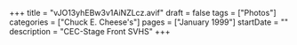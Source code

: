 +++
title = "vJO13yhEBw3v1AiNZLcz.avif"
draft = false
tags = ["Photos"]
categories = ["Chuck E. Cheese's"]
pages = ["January 1999"]
startDate = ""
description = "CEC-Stage Front SVHS"
+++
